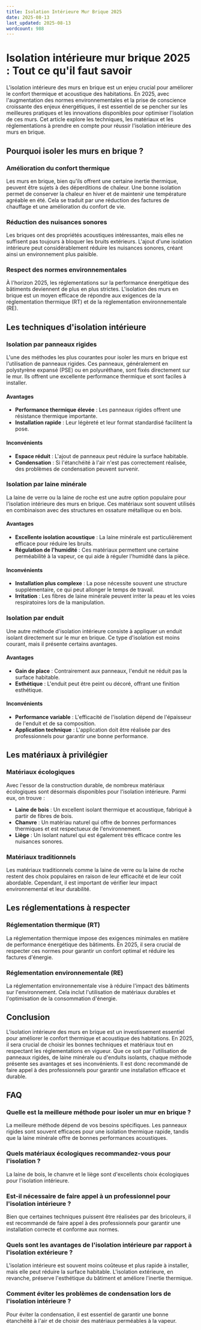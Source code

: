 ```yaml
---
title: Isolation Intérieure Mur Brique 2025
date: 2025-08-13
last_updated: 2025-08-13
wordcount: 988
---
```


# Isolation intérieure mur brique 2025 : Tout ce qu'il faut savoir

L'isolation intérieure des murs en brique est un enjeu crucial pour améliorer le confort thermique et acoustique des habitations. En 2025, avec l'augmentation des normes environnementales et la prise de conscience croissante des enjeux énergétiques, il est essentiel de se pencher sur les meilleures pratiques et les innovations disponibles pour optimiser l'isolation de ces murs. Cet article explore les techniques, les matériaux et les réglementations à prendre en compte pour réussir l'isolation intérieure des murs en brique.

## Pourquoi isoler les murs en brique ?

### Amélioration du confort thermique

Les murs en brique, bien qu'ils offrent une certaine inertie thermique, peuvent être sujets à des déperditions de chaleur. Une bonne isolation permet de conserver la chaleur en hiver et de maintenir une température agréable en été. Cela se traduit par une réduction des factures de chauffage et une amélioration du confort de vie.

### Réduction des nuisances sonores

Les briques ont des propriétés acoustiques intéressantes, mais elles ne suffisent pas toujours à bloquer les bruits extérieurs. L'ajout d'une isolation intérieure peut considérablement réduire les nuisances sonores, créant ainsi un environnement plus paisible.

### Respect des normes environnementales

À l'horizon 2025, les réglementations sur la performance énergétique des bâtiments deviennent de plus en plus strictes. L'isolation des murs en brique est un moyen efficace de répondre aux exigences de la réglementation thermique (RT) et de la réglementation environnementale (RE).

## Les techniques d'isolation intérieure

### Isolation par panneaux rigides

L'une des méthodes les plus courantes pour isoler les murs en brique est l'utilisation de panneaux rigides. Ces panneaux, généralement en polystyrène expansé (PSE) ou en polyuréthane, sont fixés directement sur le mur. Ils offrent une excellente performance thermique et sont faciles à installer.

#### Avantages

- **Performance thermique élevée** : Les panneaux rigides offrent une résistance thermique importante.
- **Installation rapide** : Leur légèreté et leur format standardisé facilitent la pose.

#### Inconvénients

- **Espace réduit** : L'ajout de panneaux peut réduire la surface habitable.
- **Condensation** : Si l'étanchéité à l'air n'est pas correctement réalisée, des problèmes de condensation peuvent survenir.

### Isolation par laine minérale

La laine de verre ou la laine de roche est une autre option populaire pour l'isolation intérieure des murs en brique. Ces matériaux sont souvent utilisés en combinaison avec des structures en ossature métallique ou en bois.

#### Avantages

- **Excellente isolation acoustique** : La laine minérale est particulièrement efficace pour réduire les bruits.
- **Régulation de l'humidité** : Ces matériaux permettent une certaine perméabilité à la vapeur, ce qui aide à réguler l'humidité dans la pièce.

#### Inconvénients

- **Installation plus complexe** : La pose nécessite souvent une structure supplémentaire, ce qui peut allonger le temps de travail.
- **Irritation** : Les fibres de laine minérale peuvent irriter la peau et les voies respiratoires lors de la manipulation.

### Isolation par enduit

Une autre méthode d'isolation intérieure consiste à appliquer un enduit isolant directement sur le mur en brique. Ce type d'isolation est moins courant, mais il présente certains avantages.

#### Avantages

- **Gain de place** : Contrairement aux panneaux, l'enduit ne réduit pas la surface habitable.
- **Esthétique** : L'enduit peut être peint ou décoré, offrant une finition esthétique.

#### Inconvénients

- **Performance variable** : L'efficacité de l'isolation dépend de l'épaisseur de l'enduit et de sa composition.
- **Application technique** : L'application doit être réalisée par des professionnels pour garantir une bonne performance.

## Les matériaux à privilégier

### Matériaux écologiques

Avec l'essor de la construction durable, de nombreux matériaux écologiques sont désormais disponibles pour l'isolation intérieure. Parmi eux, on trouve :

- **Laine de bois** : Un excellent isolant thermique et acoustique, fabriqué à partir de fibres de bois.
- **Chanvre** : Un matériau naturel qui offre de bonnes performances thermiques et est respectueux de l'environnement.
- **Liège** : Un isolant naturel qui est également très efficace contre les nuisances sonores.

### Matériaux traditionnels

Les matériaux traditionnels comme la laine de verre ou la laine de roche restent des choix populaires en raison de leur efficacité et de leur coût abordable. Cependant, il est important de vérifier leur impact environnemental et leur durabilité.

## Les réglementations à respecter

### Réglementation thermique (RT)

La réglementation thermique impose des exigences minimales en matière de performance énergétique des bâtiments. En 2025, il sera crucial de respecter ces normes pour garantir un confort optimal et réduire les factures d'énergie.

### Réglementation environnementale (RE)

La réglementation environnementale vise à réduire l'impact des bâtiments sur l'environnement. Cela inclut l'utilisation de matériaux durables et l'optimisation de la consommation d'énergie.

## Conclusion

L'isolation intérieure des murs en brique est un investissement essentiel pour améliorer le confort thermique et acoustique des habitations. En 2025, il sera crucial de choisir les bonnes techniques et matériaux tout en respectant les réglementations en vigueur. Que ce soit par l'utilisation de panneaux rigides, de laine minérale ou d'enduits isolants, chaque méthode présente ses avantages et ses inconvénients. Il est donc recommandé de faire appel à des professionnels pour garantir une installation efficace et durable.

## FAQ

### Quelle est la meilleure méthode pour isoler un mur en brique ?

La meilleure méthode dépend de vos besoins spécifiques. Les panneaux rigides sont souvent efficaces pour une isolation thermique rapide, tandis que la laine minérale offre de bonnes performances acoustiques.

### Quels matériaux écologiques recommandez-vous pour l'isolation ?

La laine de bois, le chanvre et le liège sont d'excellents choix écologiques pour l'isolation intérieure.

### Est-il nécessaire de faire appel à un professionnel pour l'isolation intérieure ?

Bien que certaines techniques puissent être réalisées par des bricoleurs, il est recommandé de faire appel à des professionnels pour garantir une installation correcte et conforme aux normes.

### Quels sont les avantages de l'isolation intérieure par rapport à l'isolation extérieure ?

L'isolation intérieure est souvent moins coûteuse et plus rapide à installer, mais elle peut réduire la surface habitable. L'isolation extérieure, en revanche, préserve l'esthétique du bâtiment et améliore l'inertie thermique.

### Comment éviter les problèmes de condensation lors de l'isolation intérieure ?

Pour éviter la condensation, il est essentiel de garantir une bonne étanchéité à l'air et de choisir des matériaux perméables à la vapeur.